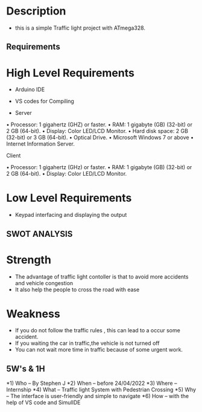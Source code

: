 # Description
* this  is a simple Traffic light project with ATmega328.
## Requirements

# High Level Requirements
* Arduino IDE
* VS codes for Compiling

* Server

• Processor: 1 gigahertz (GHZ) or faster.
• RAM: 1 gigabyte (GB) (32-bit) or 2 GB (64-bit).
• Display: Color LED/LCD Monitor.
• Hard disk space: 2 GB (32-bit) or 3 GB (64-bit).
• Optical Drive.
• Microsoft Windows 7 or above
• Internet Information Server.

Client

• Processor: 1 gigahertz (GHz) or faster.
• RAM: 1 gigabyte (GB) (32-bit) or 2 GB (64-bit).
• Display: Color LED/LCD Monitor.




# Low Level Requirements
* Keypad interfacing and displaying the output
 

## SWOT ANALYSIS
# Strength
* The advantage of traffic light contoller is that to avoid more accidents and vehicle congestion
* It also help the people to cross the road with ease
# Weakness
* If you do not follow the traffic rules , this can lead to a occur some accident.
* If you waiting the car in traffic,the vehicle is not turned off
* You can not wait more time in traffic because of some urgent work.


## 5W's & 1H
*1)	Who –  By Stephen J
*2)	When – before 24/04/2022
*3)	Where – Internship 
*4)	What – Traffic light System with Pedestrian Crossing
*5)	Why – The interface is user-friendly and simple to navigate
*6)	How – with the help of VS code and SimulIDE

